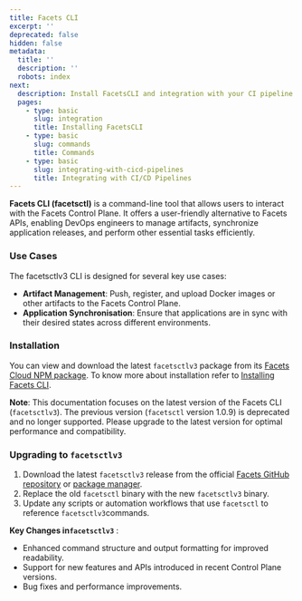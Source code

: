```yaml
---
title: Facets CLI
excerpt: ''
deprecated: false
hidden: false
metadata:
  title: ''
  description: ''
  robots: index
next:
  description: Install FacetsCLI and integration with your CI pipeline.
  pages:
    - type: basic
      slug: integration
      title: Installing FacetsCLI
    - type: basic
      slug: commands
      title: Commands
    - type: basic
      slug: integrating-with-cicd-pipelines
      title: Integrating with CI/CD Pipelines
---
```

**Facets CLI (facetsctl)** is a command-line tool that allows users to interact with the Facets Control Plane. It offers a user-friendly alternative to Facets APIs, enabling DevOps engineers to manage artifacts, synchronize application releases, and perform other essential tasks efficiently. 

### Use Cases

The facetsctlv3 CLI is designed for several key use cases:

* **Artifact Management**: Push, register, and upload Docker images or other artifacts to the Facets Control Plane.
* **Application Synchronisation**: Ensure that applications are in sync with their desired states across different environments.

### Installation

You can view and download the latest `facetsctlv3` package from its <a href="https://www.npmjs.com/package/@facets-cloud/facetsctlv3" target="_blank">Facets Cloud NPM package</a>. To know more about installation refer to [Installing Facets CLI](https://readme.facets.cloud/v1.4/docs/integration).

**Note**: This documentation focuses on the latest version of the Facets CLI (`facetsctlv3`). The previous version (`facetsctl` version 1.0.9) is deprecated and no longer supported. Please upgrade to the latest version for optimal performance and compatibility.

### Upgrading to `facetsctlv3`

1. Download the latest `facetsctlv3` release from the official [Facets GitHub repository](github.com/facets-cloud/facetsctl) or [package manager](https://readme.facets.cloud/v1.4/docs/integration#1-install-using-npm).
2. Replace the old `facetsctl` binary with the new `facetsctlv3` binary.
3. Update any scripts or automation workflows that use `facetsctl` to reference `facetsctlv3`commands.

**Key Changes in`facetsctlv3`** :

* Enhanced command structure and output formatting for improved readability.
* Support for new features and APIs introduced in recent Control Plane versions.
* Bug fixes and performance improvements.
